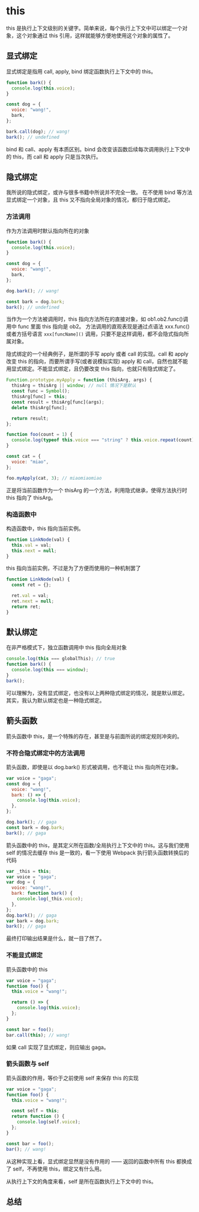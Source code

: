 # this

this 是执行上下文级别的关键字。简单来说，每个执行上下文中可以绑定一个对象，这个对象通过 this 引用，这样就能够方便地使用这个对象的属性了。

## 显式绑定

显式绑定是指用 call, apply, bind 绑定函数执行上下文中的 this。

```js
function bark() {
  console.log(this.voice);
}

const dog = {
  voice: "wang!",
  bark,
};

bark.call(dog); // wang!
bark(); // undefined
```

bind 和 call、apply 有本质区别。bind 会改变该函数后续每次调用执行上下文中的 this，而 call 和 apply 只是当次执行。

## 隐式绑定

我所说的隐式绑定，或许与很多书籍中所说并不完全一致。 在不使用 bind 等方法显式绑定一个对象，且 this 又不指向全局对象的情况，都归于隐式绑定。

### 方法调用

作为方法调用时默认指向所在的对象

```js
function bark() {
  console.log(this.voice);
}

const dog = {
  voice: "wang!",
  bark,
};

dog.bark(); // wang!

const bark = dog.bark;
bark(); // undefined
```

当作为一个方法被调用时，this 指向方法所在的直接对象，如 ob1.ob2.func()调用中 func 里面 this 指向是 ob2。 方法调用的直观表现是通过点语法 xxx.func() 或者方括号语言 `xxx[funcName]()` 调用，只要不是这样调用，都不会隐式指向所属对象。

隐式绑定的一个经典例子，是所谓的手写 apply 或者 call 的实现。call 和 apply 改变 this 的指向，而要所谓手写(或者说模拟实现) apply 和 call，自然也就不能用显式绑定。不能显式绑定，且仍要改变 this 指向，也就只有隐式绑定了。

```js
Function.prototype.myApply = function (thisArg, args) {
  thisArg = thisArg || window; // null 情况下是默认
  const func = Symbol();
  thisArg[func] = this;
  const result = thisArg[func](args);
  delete thisArg[func];

  return result;
};

function foo(count = 1) {
  console.log(typeof this.voice === "string" ? this.voice.repeat(count) : "");
}

const cat = {
  voice: "miao",
};

foo.myApply(cat, 3); // miaomiaomiao
```

正是将当前函数作为一个 thisArg 的一个方法，利用隐式继承，使得方法执行时 this 指向了 thisArg。

### 构造函数中

构造函数中，this 指向当前实例。

```js
function LinkNode(val) {
  this.val = val;
  this.next = null;
}
```

this 指向当前实例，不过是为了方便而使用的一种机制罢了

```js
function LinkNode(val) {
  const ret = {};

  ret.val = val;
  ret.next = null;
  return ret;
}
```

## 默认绑定

在非严格模式下，独立函数调用中 this 指向全局对象

```js
console.log(this === globalThis); // true
function bark() {
  console.log(this === window);
}
bark();
```

可以理解为，没有显式绑定，也没有以上两种隐式绑定的情况，就是默认绑定。 其实，我认为默认绑定也是一种隐式绑定。

## 箭头函数

箭头函数中 this，是一个特殊的存在，甚至是与前面所说的绑定规则冲突的。

### 不符合隐式绑定中的方法调用

箭头函数，即使是以 dog.bark() 形式被调用，也不能让 this 指向所在对象。

```js
var voice = "gaga";
const dog = {
  voice: "wang!",
  bark: () => {
    console.log(this.voice);
  },
};

dog.bark(); // gaga
const bark = dog.bark;
bark(); // gaga
```

箭头函数中的 this，是其定义所在函数/全局执行上下文中的 this。这与我们使用 self 的情况去缓存 this 是一致的，看一下使用 Webpack 执行箭头函数转换后的代码

```js
var _this = this;
var voice = "gaga";
var dog = {
  voice: "wang!",
  bark: function bark() {
    console.log(_this.voice);
  },
};
dog.bark(); // gaga
var bark = dog.bark;
bark(); // gaga
```

最终打印输出结果是什么，就一目了然了。

### 不能显式绑定

箭头函数中的 this

```js
var voice = "gaga";
function foo() {
  this.voice = "wang!";

  return () => {
    console.log(this.voice);
  };
}

const bar = foo();
bar.call(this); // wang!
```

如果 call 实现了显式绑定，则应输出 gaga。

### 箭头函数与 self

箭头函数的作用，等价于之前使用 self 来保存 this 的实现

```js
var voice = "gaga";
function foo() {
  this.voice = "wang!";

  const self = this;
  return function () {
    console.log(self.voice);
  };
}

const bar = foo();
bar(); // wang!
```

从这种实现上看，显式绑定显然是没有作用的 —— 返回的函数中所有 this 都换成了 self，不再使用 this，绑定又有什么用。

从执行上下文的角度来看，self 是所在函数执行上下文中的 this。

## 总结

<!-- this 就像中文中的”这个“，”那个“，很容易让人”???“，往往需要结合上下文去理解。于是，我尝试着结合执行上下文，作用域等概念去理解 -->
